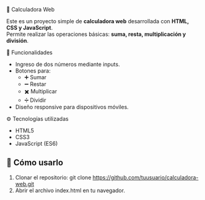 🧮 Calculadora Web

Este es un proyecto simple de **calculadora web** desarrollada con **HTML, CSS y JavaScript**.  
Permite realizar las operaciones básicas: **suma, resta, multiplicación y división**.

🚀 Funcionalidades
- Ingreso de dos números mediante inputs.
- Botones para:
  - ➕ Sumar
  - ➖ Restar
  - ✖️ Multiplicar
  - ➗ Dividir
- Diseño responsive para dispositivos móviles.

⚙️ Tecnologías utilizadas
- HTML5
- CSS3
- JavaScript (ES6)

## 📲 Cómo usarlo
1. Clonar el repositorio:
git clone https://github.com/tuusuario/calculadora-web.git
2. Abrir el archivo index.html en tu navegador.

